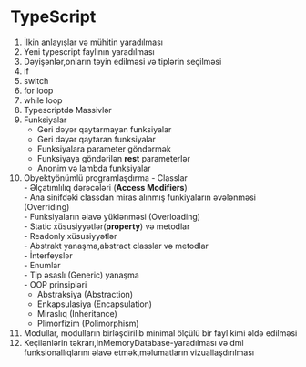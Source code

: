 # TypeScript

 1. İlkin anlayışlar və mühitin yaradılması
 2. Yeni typescript faylının yaradılması
 3. Dəyişənlər,onların təyin edilməsi və tiplərin seçilməsi
 4. if
 5. switch
 6. for loop
 7. while loop
 8. Typescriptdə Massivlər
 9. Funksiyalar
    - Geri dəyər qaytarmayan funksiyalar
    - Geri dəyər qaytaran funksiyalar
    - Funksiyalara parameter göndərmək
    - Funksiyaya göndərilən **rest** parameterlər
    - Anonim və lambda funksiyalar
 10. Obyektyönümlü programlaşdırma
    - Classlar  
    - Əlçatımlılıq dərəcələri (**Access Modifiers**)  
    - Ana sinifdəki classdan miras alınmış funkiyaların əvələnməsi (Overriding)  
    - Funksiyaların əlavə yüklənməsi (Overloading)  
    - Static xüsusiyyətlər(**property**) və metodlar  
    - Readonly xüsusiyyətlər  
    - Abstrakt yanaşma,abstract classlar və metodlar  
    - İnterfeyslər  
    - Enumlar  
    - Tip əsaslı (Generic) yanaşma  
    - OOP prinsipləri  
        - Abstraksiya (Abstraction)  
        - Enkapsulasiya (Encapsulation)
        - Miraslıq (Inheritance)
        - Plimorfizim (Polimorphism)
 11. Modullar, modulların birləşdirilib minimal ölçülü bir fayl kimi əldə edilməsi
 12. Keçilənlərin təkrarı,InMemoryDatabase-yaradılması və dml funksionallıqlarını əlavə etmək,məlumatların vizuallaşdırılması